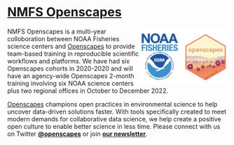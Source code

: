 # [NMFS Openscapes](https://nmfs-openscapes.github.io/) 

<a href="https://nmfs-openscapes.github.io/"><img align="right" src="https://raw.githubusercontent.com/nmfs-openscapes/nmfs-openscapes.github.io/main/images/logo-transparent-crop.png" width="40%"></a>

NMFS Openscapes is a multi-year colloboration between NOAA Fisheries science centers and [Openscapes](https://www.openscapes.org/) to provide team-based training in reproducible scientific workflows and platforms. We have had six Openscapes cohorts in 2020-2020 and will have an agency-wide Openscapes 2-month training involving six NOAA science centers plus two regional offices in October to December 2022.

[Openscapes](https://www.openscapes.org/) champions open practices in environmental science to help uncover data-driven solutions faster. With tools specifically created to meet modern demands for collaborative data science, we help create a positive open culture to enable better science in less time. Please connect with us on Twitter [**\@openscapes**](https://twitter.com/openscapes) or join [**our newsletter**](https://docs.google.com/forms/d/e/1FAIpQLSdgVXRp3V-w94GPWkR31RUfyBl37EphdQSlCOcnyeNlf8OLWw/viewform).

